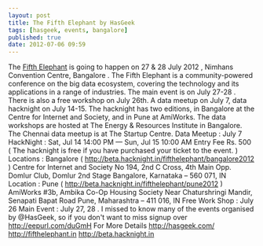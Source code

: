 ```yaml
---
layout: post
title: The Fifth Elephant by HasGeek
tags: [hasgeek, events, bangalore]
published: true
date: 2012-07-06 09:59
---
```

The [Fifth Elephant](http://fifthelephant.in/2012/) is going to happen on 27 & 28 July 2012 , Nimhans Convention Centre, Bangalore . The Fifth Elephant is a community-powered conference on the big data ecosystem, covering the technology and its applications in a range of industries. The main event is on July 27-28 . There is also a free workshop on July 26th. A data meetup on July 7, data hacknight on July 14-15. The hacknight has two editions, in Bangalore at the Centre for Internet and Society, and in Pune at AmiWorks. The data workshops are hosted at The Energy & Resources Institute in Bangalore. The Chennai data meetup is at The Startup Centre. Data Meetup : July 7 HackNight : Sat, Jul 14 14:00 PM — Sun, Jul 15 10:00 AM Entry Fee Rs. 500 ( The hacknight is free if you have purchased your ticket to the event. ) Locations : Bangalore ( http://beta.hacknight.in/fifthelephant/bangalore2012 ) Centre for Internet and Society No 194, 2nd C Cross, 4th Main Opp. Domlur Club, Domlur 2nd Stage Bangalore, Karnataka – 560 071, IN Location : Pune ( http://beta.hacknight.in/fifthelephant/pune2012 ) AmiWorks \#3b, Ambika Co-Op Housing Society Near Chaturshringi Mandir, Senapati Bapat Road Pune, Maharashtra – 411 016, IN Free Work Shop : July 26 Main Event : July 27, 28 . I missed to know many of the events organised by @HasGeek, so if you don't want to miss signup over http://eepurl.com/duGmH For More Details http://hasgeek.com/ http://fifthelephant.in http://beta.hacknight.in  
